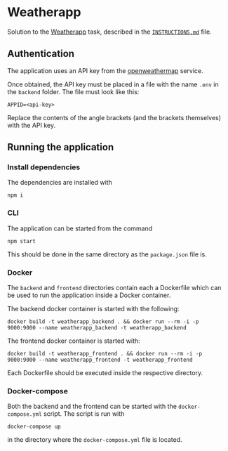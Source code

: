# Weatherapp

Solution to the [Weatherapp](https://github.com/Eficode/weatherapp) task, described in the [`INSTRUCTIONS.md`](INSTRUCTIONS.md) file.


## Authentication

The application uses an API key from the [openweathermap](http://openweathermap.org/) service.

Once obtained, the API key must be placed in a file with the name `.env` in the `backend` folder. The file must look like this:

    APPID=<api-key>
    
Replace the contents of the angle brackets (and the brackets themselves) with the API key.

## Running the application

### Install dependencies

The dependencies are installed with

    npm i

### CLI

The application can be started from the command 

    npm start

This should be done in the same directory as the `package.json` file is.

### Docker

The `backend` and `frontend` directories contain each a Dockerfile which can be used to run the application inside a Docker container.

The backend docker container is started with the following:

    docker build -t weatherapp_backend . && docker run --rm -i -p 9000:9000 --name weatherapp_backend -t weatherapp_backend

The frontend docker container is started with:

    docker build -t weatherapp_frontend . && docker run --rm -i -p 9000:9000 --name weatherapp_frontend -t weatherapp_frontend

Each Dockerfile should be executed inside the respective directory.

### Docker-compose

Both the backend and the frontend can be started with the `docker-compose.yml` script. The script is run with

    docker-compose up

in the directory where the `docker-compose.yml` file is located.

